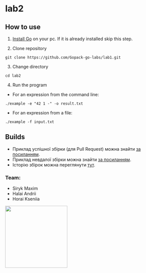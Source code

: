 # lab2

## How to use
1. [Install Go](https://go.dev/doc/install) on your pc. If it is already installed skip this step.

2. Clone repository
```
git clone https://github.com/Gopack-go-labs/lab1.git
```
3. Change directory
```
cd lab2
```
4. Run the program
- For an expression from the command line:
```
./example -e "42 1 -" -o result.txt	
 ```
- For an expression from a file:
```
./example -f input.txt
```
## Builds

* Приклад успішної збірки (для Pull Request) можна знайти [за посиланням](https://github.com/Gopack-go-labs/lab2/actions/runs/8277007420).
* Приклад невдалої збірки можна знайти [за посиланням](https://github.com/Gopack-go-labs/lab2/actions/runs/8248160010).
* Історію збірок можна переглянути [тут](https://github.com/Gopack-go-labs/lab2/actions).

### Team:
- Siryk Maxim
- Halai Andrii
- Horai Kseniia

<img src="https://ih1.redbubble.net/image.4838333026.4803/st,small,507x507-pad,600x600,f8f8f8.u2.jpg" width="200">

